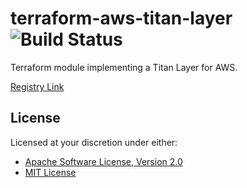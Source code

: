 # terraform-aws-titan-layer ![Build Status][build.svg]

Terraform module implementing a Titan Layer for AWS.

[Registry Link][registry]

## License

Licensed at your discretion under either:

 - [Apache Software License, Version 2.0](./LICENSE-APACHE)
 - [MIT License](./LICENSE-MIT)

 [build.svg]: https://github.com/naftulikay/terraform-aws-titan-layer/actions/workflows/ci.yml/badge.svg
 [registry]: https://registry.terraform.io/modules/naftulikay/titan-layer/aws/latest